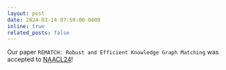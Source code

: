 ```yaml
---
layout: post
date: 2024-03-14 07:59:00-0400
inline: true
related_posts: false
---
```


Our paper `REMATCH: Robust and Efficient Knowledge Graph Matching` was accepted to [NAACL24](https://aclanthology.org/2024.findings-naacl.64/)!
